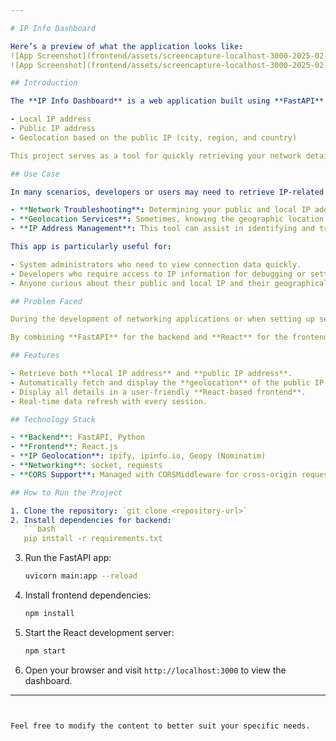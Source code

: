 ```yaml
---

# IP Info Dashboard

Here’s a preview of what the application looks like:
![App Screenshot](frontend/assets/screencapture-localhost-3000-2025-02-23-11_49_38.png)
![App Screenshot](frontend/assets/screencapture-localhost-3000-2025-02-23-11_49_48.png)

## Introduction

The **IP Info Dashboard** is a web application built using **FastAPI** for the backend and **React** for the frontend. It provides a simple and interactive interface to view key information about the user's network connection, including:

- Local IP address
- Public IP address
- Geolocation based on the public IP (city, region, and country)

This project serves as a tool for quickly retrieving your network details and understanding your connection better, especially when working with networking applications, diagnosing issues, or testing different configurations.

## Use Case

In many scenarios, developers or users may need to retrieve IP-related details such as:

- **Network Troubleshooting**: Determining your public and local IP addresses can help troubleshoot network-related issues.
- **Geolocation Services**: Sometimes, knowing the geographic location of the IP address is necessary to provide localized content or services.
- **IP Address Management**: This tool can assist in identifying and tracking network devices by their IP addresses.

This app is particularly useful for:

- System administrators who need to view connection data quickly.
- Developers who require access to IP information for debugging or setting up network-related features in their applications.
- Anyone curious about their public and local IP and their geographical location.

## Problem Faced

During the development of networking applications or when setting up servers, I often found myself manually checking the local and public IP addresses, as well as the geolocation, which is a tedious and time-consuming task. To streamline this process and to gain quick access to all this data, I decided to build this simple dashboard application. The challenge was ensuring that the application could fetch the local IP and accurately detect the public IP, as well as provide relevant location information using reliable APIs.

By combining **FastAPI** for the backend and **React** for the frontend, this project solves the problem of quickly displaying this information in an easy-to-read format and is a useful tool for anyone needing to monitor or manage their network connection.

## Features

- Retrieve both **local IP address** and **public IP address**.
- Automatically fetch and display the **geolocation** of the public IP.
- Display all details in a user-friendly **React-based frontend**.
- Real-time data refresh with every session.

## Technology Stack

- **Backend**: FastAPI, Python
- **Frontend**: React.js
- **IP Geolocation**: ipify, ipinfo.io, Geopy (Nominatim)
- **Networking**: socket, requests
- **CORS Support**: Managed with CORSMiddleware for cross-origin requests

## How to Run the Project

1. Clone the repository: `git clone <repository-url>`
2. Install dependencies for backend:
   ```bash
   pip install -r requirements.txt
   ```
3. Run the FastAPI app:
   ```bash
   uvicorn main:app --reload
   ```
4. Install frontend dependencies:
   ```bash
   npm install
   ```
5. Start the React development server:
   ```bash
   npm start
   ```
6. Open your browser and visit `http://localhost:3000` to view the dashboard.

---
```


Feel free to modify the content to better suit your specific needs.
